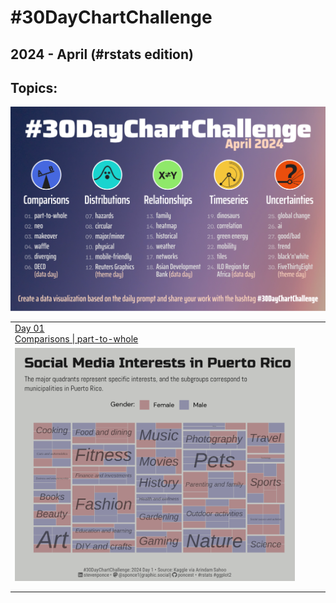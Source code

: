 # #30DayChartChallenge

## 2024 - April (#rstats edition)

## Topics:

![](topics/2024_topics.png)

|                                                                                                                                                                                        |     |     |     |
|------------------|------------------|------------------|------------------|
| [Day 01](https://github.com/poncest/30DayChartChallenge/tree/main/2024/day_01)<br>[Comparisons \| part-to-whole](https://github.com/poncest/30DayChartChallenge/tree/main/2024/day_01) |     |     |     |
| ![](day_01/2024_day_01.png "part-to-whole")                                                                                                                                            |     |     |     |
|                                                                                                                                                                                        |     |     |     |
|                                                                                                                                                                                        |     |     |     |
